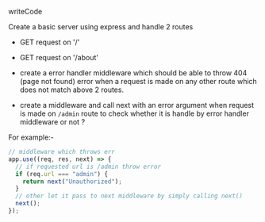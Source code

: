writeCode

Create a basic server using express and handle 2 routes

- GET request on '/'
- GET request on '/about'

- create a error handler middleware which should be able to throw 404 (page not found) error when a request is made on any other route which does not match above 2 routes.

- create a middleware and call next with an error argument when request is made on `/admin` route to check whether it is handle by error handler middleware or not ?

For example:-

```js
// middleware which throws err
app.use((req, res, next) => {
  // if requested url is /admin throw error
  if (req.url === "admin") {
    return next("Unauthorized");
  }
  // other let it pass to next middleware by simply calling next()
  next();
});

```
